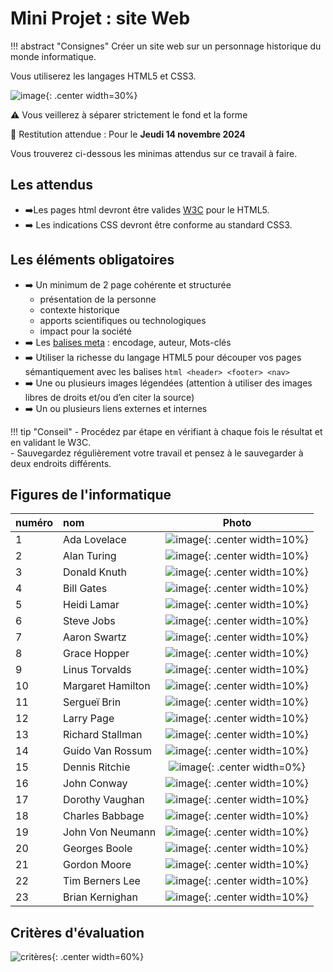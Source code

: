 # Mini Projet : site Web

!!! abstract "Consignes"
    Créer un site web sur un personnage historique du monde informatique.
 
Vous utiliserez les langages HTML5 et CSS3.  

![image](data/html5css3.png){: .center width=30%}
  
⚠️ Vous veillerez à séparer strictement le fond et la forme 

📆 Restitution attendue : Pour le **Jeudi 14 novembre 2024**
 
Vous trouverez ci-dessous les minimas attendus sur ce travail à faire. <br />

## Les attendus 
- ➡️Les pages html devront être valides [W3C](https://validator.w3.org/) pour le HTML5. 
- ➡️ Les indications CSS devront être conforme au standard CSS3. 

## Les éléments obligatoires 
- ➡️ Un minimum de 2 page cohérente et structurée 
    - présentation de la personne
    - contexte historique
    - apports scientifiques ou technologiques
    - impact pour la société
- ➡️ Les [balises meta](https://developer.mozilla.org/fr/docs/Web/HTML/Element/meta) : encodage, auteur, Mots-clés 
- ➡️ Utiliser la richesse du langage HTML5 pour découper vos pages sémantiquement avec les balises ```html <header> <footer> <nav>```
- ➡️ Une ou plusieurs images légendées (attention à utiliser des images libres de droits et/ou d’en citer la source) 
- ➡️ Un ou plusieurs liens externes et internes 

!!! tip "Conseil"
    - Procédez par étape en vérifiant à chaque fois le résultat et en validant le W3C.<br />
    - Sauvegardez régulièrement votre travail et pensez à le sauvegarder à deux endroits différents. 

## Figures de l'informatique
|numéro|nom| Photo|
|:---|:----|:---:|
|1|Ada Lovelace|![image](data/adalovelace.jpg){: .center width=10%}|
|2|Alan Turing|![image](data/turing.jpg){: .center width=10%}|
|3|Donald Knuth|![image](data/knuth.jpg){: .center width=10%}|
|4|Bill Gates|![image](data/gates.jpg){: .center width=10%}|
|5|Heidi Lamar|![image](data/lamar.jpg){: .center width=10%}|
|6|Steve Jobs|![image](data/jobs.jpg){: .center width=10%}|
|7|Aaron Swartz|![image](data/swartz.jpg){: .center width=10%}|
|8|Grace Hopper|![image](data/hopper.jpeg){: .center width=10%}|
|9|Linus Torvalds|![image](data/linus.jpeg){: .center width=10%}|
|10|Margaret Hamilton|![image](data/hamilton.jpg){: .center width=10%}|
|11|Sergueï Brin|![image](data/brin.jpg){: .center width=10%}|
|12|Larry Page|![image](data/page.jpg){: .center width=10%}|
|13|Richard Stallman|![image](data/stallman.jpeg){: .center width=10%}|
|14|Guido Van Rossum|![image](data/rossum.jpg){: .center width=10%}|
|15|Dennis Ritchie|![image](data/ritchie.jpg){: .center width=0%}|
|16|John Conway|![image](data/conway.jpg){: .center width=10%}|
|17|Dorothy Vaughan|![image](data/Vaughan.jpg){: .center width=10%}|
|18|Charles Babbage|![image](data/Babbage.jpg){: .center width=10%}|
|19|John Von Neumann|![image](data/vonneumann.jpg){: .center width=10%}|
|20|Georges Boole|![image](data/boole.jpg){: .center width=10%}|
|21|Gordon Moore |![image](data/moore.JPG){: .center width=10%}|
|22|Tim Berners Lee|![image](data/tim.jpg){: .center width=10%}|
|23|Brian Kernighan|![image](data/brian.jpg){: .center width=10%}|

## Critères d'évaluation

![critères](data/critereEvaluation.jpg){: .center width=60%}